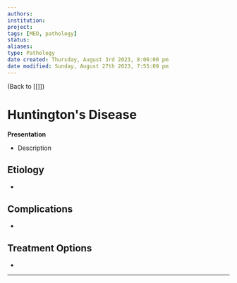 ```yaml
---
authors: 
institution: 
project: 
tags: [MED, pathology]
status: 
aliases: 
type: Pathology
date created: Thursday, August 3rd 2023, 8:06:00 pm
date modified: Sunday, August 27th 2023, 7:55:09 pm
---
```


(Back to [[]])

# Huntington's Disease

**Presentation**
- Description

## Etiology
- 

## Complications
- 

## Treatment Options
- 

---
